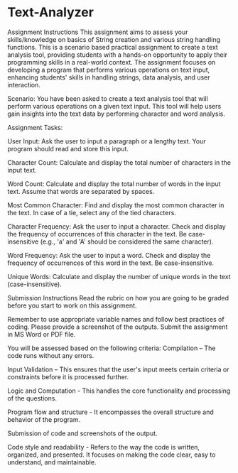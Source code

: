 # Text-Analyzer

Assignment Instructions
This assignment aims to assess your skills/knowledge on basics of String creation and various string handling functions. This is a scenario based practical assignment to create a text analysis tool, providing students with a hands-on opportunity to apply their programming skills in a real-world context. The assignment focuses on developing a program that performs various operations on text input, enhancing students' skills in handling strings, data analysis, and user interaction. 


Scenario: You have been asked to create a text analysis tool that will perform various operations on a given text input. This tool will help users gain insights into the text data by performing character and word analysis.  


Assignment Tasks: 


User Input: Ask the user to input a paragraph or a lengthy text. Your program should read and store this input.  

Character Count: Calculate and display the total number of characters in the input text.  

Word Count: Calculate and display the total number of words in the input text. Assume that words are separated by spaces.  

Most Common Character: Find and display the most common character in the text. In case of a tie, select any of the tied characters.  

Character Frequency: Ask the user to input a character. Check and display the frequency of occurrences of this character in the text. Be case-insensitive (e.g., 'a' and 'A' should be considered the same character).  

Word Frequency: Ask the user to input a word. Check and display the frequency of occurrences of this word in the text. Be case-insensitive.  

Unique Words: Calculate and display the number of unique words in the text (case-insensitive).



Submission Instructions
Read the rubric on how you are going to be graded before you start to work on this assignment. 

Remember to use appropriate variable names and follow best practices of coding. Please provide a screenshot of the outputs. Submit the assignment in MS Word or PDF file.    

You will be assessed based on the following criteria:
Compilation – The code runs without any errors.

Input Validation – This ensures that the user's input meets certain criteria or constraints before it is processed further. 

Logic and Computation - This handles the core functionality and processing of the questions. 

Program flow and structure - It encompasses the overall structure and behavior of the program. 

Submission of code and screenshots of the output.

Code style and readability - Refers to the way the code is written, organized, and presented. It focuses on making the code clear, easy to understand, and maintainable. 
